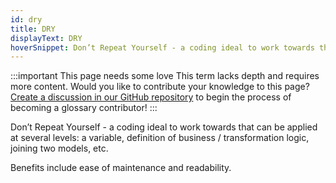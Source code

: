 ```yaml
---
id: dry
title: DRY
displayText: DRY  
hoverSnippet: Don’t Repeat Yourself - a coding ideal to work towards that can be applied at several levels (e.g. a variable, definition of business / transformation logic, joining two models, etc.) 
---
```


:::important This page needs some love
This term lacks depth and requires more content. Would you like to contribute your knowledge to this page? [Create a discussion in our GitHub repository](https://github.com/dbt-labs/docs.getdbt.com/discussions) to begin the process of becoming a glossary contributor!
:::

Don’t Repeat Yourself - a coding ideal to work towards that can be applied at several levels: a variable, definition of business / transformation logic, joining two models, etc. 

Benefits include ease of maintenance and readability.

